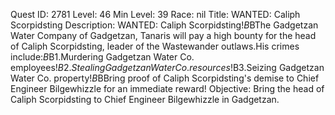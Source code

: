 Quest ID: 2781
Level: 46
Min Level: 39
Race: nil
Title: WANTED: Caliph Scorpidsting
Description: WANTED: Caliph Scorpidsting!$B$BThe Gadgetzan Water Company of Gadgetzan, Tanaris will pay a high bounty for the head of Caliph Scorpidsting, leader of the Wastewander outlaws.His crimes include:$B$B1.Murdering Gadgetzan Water Co. employees!$B2.Stealing Gadgetzan Water Co. resources!$B3.Seizing Gadgetzan Water Co. property!$B$BBring proof of Caliph Scorpidsting's demise to Chief Engineer Bilgewhizzle for an immediate reward!
Objective: Bring the head of Caliph Scorpidsting to Chief Engineer Bilgewhizzle in Gadgetzan.
